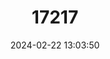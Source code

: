 ---
title: "17217"
category: "Phyllostomus elongatus"
draft: false
date: 2024-02-22 13:03:50
languages:
  English: ["Lesser Spear-nosed Bat"]
---